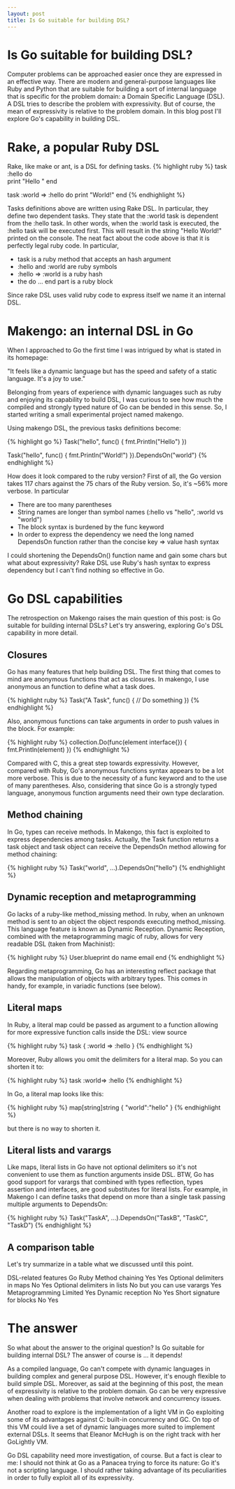 ```yaml
---
layout: post
title: Is Go suitable for building DSL?
---
```

# Is Go suitable for building DSL?

Computer problems can be approached easier once they are expressed in
an effective way. There are modern and general-purpose languages like
Ruby and Python that are suitable for building a sort of internal
language that is specific for the problem domain: a Domain Specific
Language (DSL). A DSL tries to describe the problem with
expressivity. But of course, the mean of expressivity is relative to
the problem domain. In this blog post I'll explore Go's capability in
building DSL.

# Rake, a popular Ruby DSL

Rake, like make or ant, is a DSL for defining tasks.
{% highlight ruby %}
task :hello do  
  print "Hello "
end
	 
task :world => :hello do
  print "World!"
end
{% endhighlight %}

Tasks definitions above are written using Rake DSL. In particular,
they define two dependent tasks. They state that the :world task is
dependent from the :hello task. In other words, when the :world task
is executed, the :hello task will be executed first. This will result
in the string "Hello World!" printed on the console. The neat fact
about the code above is that it is perfectly legal ruby code. In
particular,

* task is a ruby method that accepts an hash argument
* :hello and :world are ruby symbols
* :hello => :world is a ruby hash
* the do ... end part is a ruby block

Since rake DSL uses valid ruby code to express itself we name it an
internal DSL.

# Makengo: an internal DSL in Go

When I approached to Go the first time I was intrigued by what is
stated in its homepage:

"It feels like a dynamic language but has the speed and safety of a
static language. It's a joy to use."

Belonging from years of experience with dynamic languages such as ruby
and enjoying its capability to build DSL, I was curious to see how
much the compiled and strongly typed nature of Go can be bended in
this sense. So, I started writing a small experimental project named
makengo.

Using makengo DSL, the previous tasks definitions become:

{% highlight go %}
Task("hello", func() {
    fmt.Println("Hello")
})
	 
Task("hello", func() {
    fmt.Println("World!")
}).DependsOn("world")
{% endhighlight %}

How does it look compared to the ruby version? First of all, the Go
version takes 117 chars against the 75 chars of the Ruby version. So,
it's ~56% more verbose. In particular

* There are too many parentheses
* String names are longer than symbol names (:hello vs "hello", :world vs "world")
* The block syntax is burdened by the func keyword
* In order to express the dependency we need the long named DependsOn function rather than the concise key => value hash syntax

I could shortening the DependsOn() function name and gain some chars
but what about expressivity? Rake DSL use Ruby's hash syntax to
express dependency but I can't find nothing so effective in Go.

# Go DSL capabilities

The retrospection on Makengo raises the main question of this post: is
Go suitable for building internal DSLs? Let's try answering, exploring
Go's DSL capability in more detail.

## Closures

Go has many features that help building DSL. The first thing that
comes to mind are anonymous functions that act as closures. In
makengo, I use anonymous an function to define what a task does.

{% highlight ruby %}
Task("A Task", func() {
    // Do something
})
{% endhighlight %}

Also, anonymous functions can take arguments in order to push values
in the block. For example:

{% highlight ruby %}
collection.Do(func(element interface{}) {
    fmt.Println(element)
})
{% endhighlight %}

Compared with C, this a great step towards expressivity. However,
compared with Ruby, Go's anonymous functions syntax appears to be a
lot more verbose. This is due to the necessity of a func keyword and
to the use of many parentheses. Also, considering that since Go is a
strongly typed language, anonymous function arguments need their own
type declaration.

## Method chaining

In Go, types can receive methods. In Makengo, this fact is exploited
to express dependencies among tasks. Actually, the Task function
returns a task object and task object can receive the DependsOn method
allowing for method chaining:


{% highlight ruby %}
Task("world", ...).DependsOn("hello")
{% endhighlight %}

## Dynamic reception and metaprogramming

Go lacks of a ruby-like method_missing method. In ruby, when an
unknown method is sent to an object the object responds executing
method_missing. This language feature is known as Dynamic
Reception. Dynamic Reception, combined with the metaprogramming magic
of ruby, allows for very readable DSL (taken from Machinist):

{% highlight ruby %}
User.blueprint do
  name
  email
end
{% endhighlight %}

Regarding metaprogramming, Go has an interesting reflect package that
allows the manipulation of objects with arbitrary types. This comes in
handy, for example, in variadic functions (see below).

## Literal maps

In Ruby, a literal map could be passed as argument to a function
allowing for more expressive function calls inside the DSL: view
source

{% highlight ruby %}
task { :world => :hello }
{% endhighlight %}

Moreover, Ruby allows you omit the delimiters for a literal map. So
you can shorten it to:

{% highlight ruby %}
task :world=> :hello
{% endhighlight %}

In Go, a literal map looks like this:

{% highlight ruby %}
map[string]string { "world":"hello" }
{% endhighlight %}

but there is no way to shorten it.

## Literal lists and varargs

Like maps, literal lists in Go have not optional delimiters so it's
not convenient to use them as function arguments inside DSL. BTW, Go
has good support for varargs that combined with types reflection,
types assertion and interfaces, are good substitutes for literal
lists. For example, in Makengo I can define tasks that depend on more
than a single task passing multiple arguments to DependsOn:

{% highlight ruby %}
Task("TaskA", ...).DependsOn("TaskB", "TaskC", "TaskD")
{% endhighlight %}

## A comparison table

Let's try summarize in a table what we discussed until this point.

DSL-related features	Go	Ruby
Method chaining	Yes	Yes
Optional delimiters in maps	No	Yes
Optional delimiters in lists	No but you can use varargs	Yes
Metaprogramming	Limited	Yes
Dynamic reception	No	Yes
Short signature for blocks	No	Yes


# The answer

So what about the answer to the original question? Is Go suitable for
building internal DSL? The answer of course is ... it depends!

As a compiled language, Go can't compete with dynamic languages in
building complex and general purpose DSL. However, it's enough
flexible to build simple DSL. Moreover, as said at the beginning of
this post, the mean of expressivity is relative to the problem
domain. Go can be very expressive when dealing with problems that
involve network and concurrency issues.

Another road to explore is the implementation of a light VM in Go
exploiting some of its advantages against C: built-in concurrency and
GC. On top of this VM could live a set of dynamic languages more
suited to implement external DSLs. It seems that Eleanor McHugh is on
the right track with her GoLightly VM.

Go DSL capability need more investigation, of course. But a fact is
clear to me: I should not think at Go as a Panacea trying to force its
nature: Go it's not a scripting language. I should rather taking
advantage of its peculiarities in order to fully exploit all of its
expressivity.
